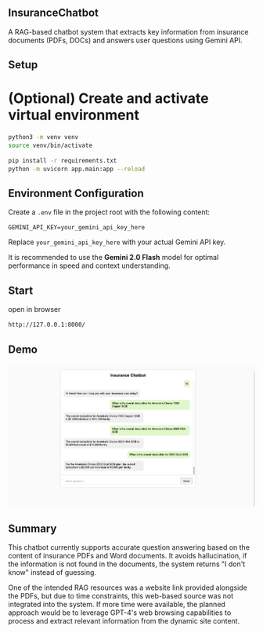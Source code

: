 ## InsuranceChatbot

A RAG-based chatbot system that extracts key information from insurance documents (PDFs, DOCs) and answers user questions using Gemini API.


## Setup

# (Optional) Create and activate virtual environment
```bash
python3 -m venv venv
source venv/bin/activate
```

```bash
pip install -r requirements.txt
python -m uvicorn app.main:app --reload
```

## Environment Configuration

Create a `.env` file in the project root with the following content:

```
GEMINI_API_KEY=your_gemini_api_key_here
```

Replace `your_gemini_api_key_here` with your actual Gemini API key.

It is recommended to use the **Gemini 2.0 Flash** model for optimal performance in speed and context understanding.


## Start

open in browser
```bash
http://127.0.0.1:8000/
```


## Demo

![Chatbot Demo](./assets/demo_screenshot.png)





## Summary

This chatbot currently supports accurate question answering based on the content of insurance PDFs and Word documents. It avoids hallucination, if the information is not found in the documents, the system returns "I don't know" instead of guessing.  


One of the intended RAG resources was a website link provided alongside the PDFs, but due to time constraints, this web-based source was not integrated into the system. If more time were available, the planned approach would be to leverage GPT-4's web browsing capabilities to process and extract relevant information from the dynamic site content.